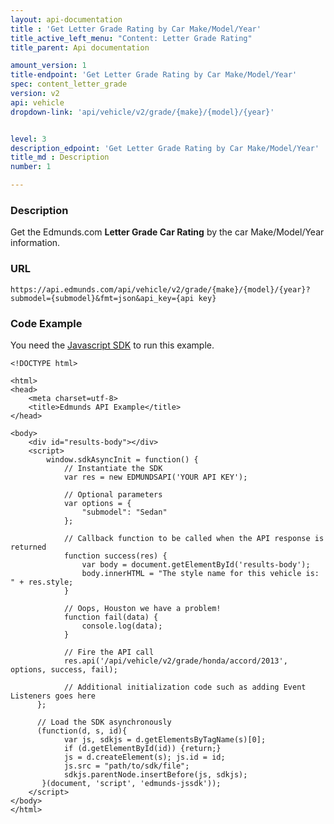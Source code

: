 ```yaml
---
layout: api-documentation
title : 'Get Letter Grade Rating by Car Make/Model/Year'
title_active_left_menu: "Content: Letter Grade Rating"
title_parent: Api documentation

amount_version: 1
title-endpoint: 'Get Letter Grade Rating by Car Make/Model/Year'
spec: content_letter_grade
version: v2
api: vehicle
dropdown-link: 'api/vehicle/v2/grade/{make}/{model}/{year}'


level: 3
description_edpoint: 'Get Letter Grade Rating by Car Make/Model/Year'
title_md : Description
number: 1

---
```


### Description

Get the Edmunds.com **Letter Grade Car Rating** by the car Make/Model/Year information.

### URL

	https://api.edmunds.com/api/vehicle/v2/grade/{make}/{model}/{year}?submodel={submodel}&fmt=json&api_key={api key}
	
### Code Example

You need the [Javascript SDK](https://github.com/EdmundsAPI/edmunds-javascript-sdk) to run this example.

	<!DOCTYPE html>

	<html>
	<head>
		<meta charset=utf-8>
		<title>Edmunds API Example</title>
	</head>

	<body>
		<div id="results-body"></div>
		<script>
		  	window.sdkAsyncInit = function() {
		    	// Instantiate the SDK
				var res = new EDMUNDSAPI('YOUR API KEY');

				// Optional parameters
				var options = {
					"submodel": "Sedan"
				};

				// Callback function to be called when the API response is returned
				function success(res) {
					var body = document.getElementById('results-body');
					body.innerHTML = "The style name for this vehicle is: " + res.style;
				}

				// Oops, Houston we have a problem!
				function fail(data) {
					console.log(data);
				}

				// Fire the API call
				res.api('/api/vehicle/v2/grade/honda/accord/2013', options, success, fail);

			    // Additional initialization code such as adding Event Listeners goes here
		  };

		  // Load the SDK asynchronously
		  (function(d, s, id){
		     	var js, sdkjs = d.getElementsByTagName(s)[0];
		     	if (d.getElementById(id)) {return;}
		     	js = d.createElement(s); js.id = id;
		     	js.src = "path/to/sdk/file";
		     	sdkjs.parentNode.insertBefore(js, sdkjs);
		   }(document, 'script', 'edmunds-jssdk'));
		</script>
	</body>
	</html>